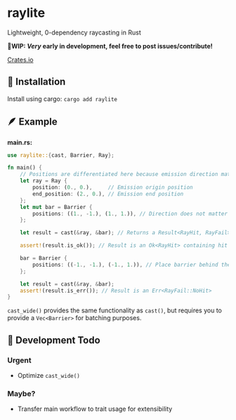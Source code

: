 # raylite
Lightweight, 0-dependency raycasting in Rust

🔧**WIP: *Very* early in development, feel free to post issues/contribute!**

[Crates.io](https://crates.io/crates/raylite/0.1.1)

## 🚀 Installation
Install using cargo: `cargo add raylite`

## 🪶 Example
__main.rs:__
```rust
use raylite::{cast, Barrier, Ray};

fn main() {
    // Positions are differentiated here because emission direction matters
    let ray = Ray {
        position: (0., 0.),     // Emission origin position
        end_position: (2., 0.), // Emission end position
    };
    let mut bar = Barrier {
        positions: ((1., -1.), (1., 1.)), // Direction does not matter for Barriers
    };

    let result = cast(&ray, &bar); // Returns a Result<RayHit, RayFail>

    assert!(result.is_ok()); // Result is an Ok<RayHit> containing hit info

    bar = Barrier {
        positions: ((-1., -1.), (-1., 1.)), // Place barrier behind the Ray
    };

    let result = cast(&ray, &bar);
    assert!(result.is_err()); // Result is an Err<RayFail::NoHit>
}
```
`cast_wide()` provides the same functionality as `cast()`, but requires you to provide a `Vec<Barrier>` for batching purposes.

## 📃 Development Todo
### Urgent
- Optimize `cast_wide()`

### Maybe?
- Transfer main workflow to trait usage for extensibility
